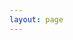 ```yaml
---
layout: page
---
```


<script setup>
import {
  VPTeamPage,
  VPTeamPageTitle,
  VPTeamMembers
} from 'vitepress/theme'

const members = [
  {
    avatar: '/ml/mjy.jpg',
    name: '马锦艺',
    title: '数媒2102 | 文档架构',
    links: [
      { icon: 'github', link: 'https://github.com/kqcoxn' },
    ]
  },
  {
    avatar: '/ml/shx.jpg',
    name: '宋欢修',
    title: '数媒2002老学长 | 伟大的资源提供者',
  },
]
</script>

<VPTeamPage>
  <VPTeamPageTitle>
    <template #title>
      文档贡献者
    </template>
    <template #lead>
      SDUT-DMT-ML Documentation Contributors
    </template>
  </VPTeamPageTitle>
  <VPTeamMembers size="medium"
    :members="members"
  />
</VPTeamPage>
